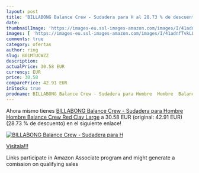 ```yaml
---
layout: post
title: 'BILLABONG Balance Crew - Sudadera para H al 28.73 % de descuento'
date: 
thumbnailImage: 'https://images-eu.ssl-images-amazon.com/images/I/41adnfTvkLL._SL200_.jpg'
images: [ 'https://images-eu.ssl-images-amazon.com/images/I/41adnfTvkLL._SL200_.jpg' ]
comments: true
category: ofertas
author: ring
slug: B01MTUCWZZ
description:
actualPrice: 30.58 EUR
currency: EUR
price: 30.58
comparePrice: 42.91 EUR
inStock: true
prodname: BILLABONG Balance Crew - Sudadera para Hombre  Hombre  Balance Crew  Red Clay  Large
---
```


Ahora mismo tienes [BILLABONG Balance Crew - Sudadera para Hombre  Hombre  Balance Crew  Red Clay  Large](https://www.amazon.es/dp/B01MTUCWZZ/?tag=tolees-21) a 30.58 EUR (original: 42.91 EUR) (28.73 %  de descuento) en el siguiente enlace!

[![BILLABONG Balance Crew - Sudadera para H](https://images-eu.ssl-images-amazon.com/images/I/41adnfTvkLL._SL200_.jpg)](https://www.amazon.es/dp/B01MTUCWZZ/?tag=tolees-21)

[Visítala!!!](https://www.amazon.es/dp/B01MTUCWZZ/?tag=tolees-21)

Links participate in Amazon Associate program and might generate a comission on qualifying sales
